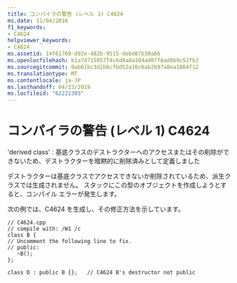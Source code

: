 ```yaml
---
title: コンパイラの警告 (レベル 1) C4624
ms.date: 11/04/2016
f1_keywords:
- C4624
helpviewer_keywords:
- C4624
ms.assetid: 14f61769-d92e-482b-9515-debd87b30a66
ms.openlocfilehash: b1a7d715057f4c6d8ada104ad07f6ad0b9c52fb2
ms.sourcegitcommit: 0ab61bc3d2b6cfbd52a16c6ab2b97a8ea1864f12
ms.translationtype: MT
ms.contentlocale: ja-JP
ms.lasthandoff: 04/23/2019
ms.locfileid: "62221393"
---
```

# <a name="compiler-warning-level-1-c4624"></a>コンパイラの警告 (レベル 1) C4624

'derived class' : 基底クラスのデストラクターへのアクセスまたはその削除ができないため、デストラクターを暗黙的に削除済みとして定義しました

デストラクターは基底クラスでアクセスできないか削除されているため、派生クラスでは生成されません。 スタックにこの型のオブジェクトを作成しようとすると、コンパイル エラーが発生します。

次の例では、C4624 を生成し、その修正方法を示しています。

```
// C4624.cpp
// compile with: /W1 /c
class B {
// Uncomment the following line to fix.
// public:
   ~B();
};

class D : public B {};   // C4624 B's destructor not public
```
